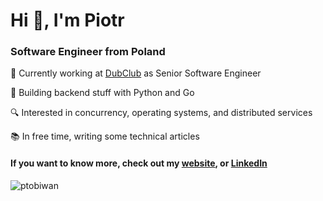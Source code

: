 <h1>Hi 👋, I'm Piotr</h1>
<h3>Software Engineer from Poland</h3>

🔭 Currently working at [DubClub](https://dubclub.win/) as Senior Software Engineer

🌱 Building backend stuff with Python and Go

🔍 Interested in concurrency, operating systems, and distributed services

📚 In free time, writing some technical articles

<h4 align="left">If you want to know more, check out my <a href="https://ptobiwan.github.io/" target="_blank">website</a>, or <a href="https://linkedin.com/in/piotr-tobiasz-dev" target="_blank">LinkedIn</a></h4>

<p><img align="center" src="https://github-readme-stats.vercel.app/api/top-langs?username=ptobiwan&show_icons=true&locale=en&layout=compact" alt="ptobiwan" /></p>
